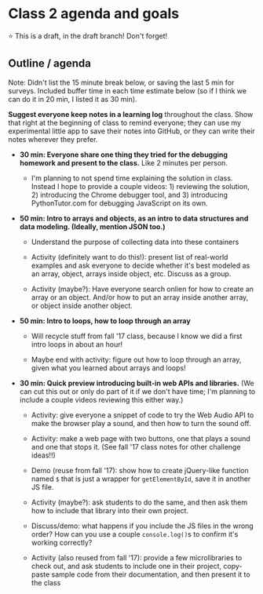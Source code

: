 # Class 2 agenda and goals

:star: This is a draft, in the draft branch! Don't forget!

## Outline / agenda

Note: Didn't list the 15 minute break below, or saving the last 5 min for surveys. Included buffer time in each time estimate below (so if I think we can do it in 20 min, I listed it as 30 min).

**Suggest everyone keep notes in a learning log** throughout the class. Show that right at the beginning of class to remind everyone; they can use my experimental little app to save their notes into GitHub, or they can write their notes wherever they prefer.

- **30 min: Everyone share one thing they tried for the debugging homework and present to the class.** Like 2 minutes per person.
  
  - I'm planning to not spend time explaining the solution in class. Instead I hope to provide a couple videos: 1) reviewing the solution, 2) introducing the Chrome debugger tool, and 3) introducing PythonTutor.com for debugging JavaScript on its own.


- **50 min: Intro to arrays and objects, as an intro to data structures and data modeling. (Ideally, mention JSON too.)**
  
  - Understand the purpose of collecting data into these containers

  - Activity (definitely want to do this!): present list of real-world examples and ask everyone to decide whether it's best modeled as an array, object, arrays inside object, etc. Discuss as a group.

  - Activity (maybe?): Have everyone search onlien for how to create an array or an object. And/or how to put an array inside another array, or object inside another object. 


- **50 min: Intro to loops, how to loop through an array**

  - Will recycle stuff from fall '17 class, because I know we did a first intro loops in about an hour!
  
  - Maybe end with activity: figure out how to loop through an array, given what you learned about arrays and loops!


- **30 min: Quick preview introducing built-in web APIs and libraries.** (We can cut this out or only do part of it if we don't have time; I'm planning to include a couple videos reviewing this either way.)

  - Activity: give everyone a snippet of code to try the Web Audio API to make the browser play a sound, and then how to turn the sound off.

  - Activity: make a web page with two buttons, one that plays a sound and one that stops it. (See fall '17 class notes for other challenge ideas!!)

  - Demo (reuse from fall '17): show how to create jQuery-like function named `$` that is just a wrapper for `getElementById`, save it in another JS file.

  - Activity (maybe?): ask students to do the same, and then ask them how to include that library into their own project.

  - Discuss/demo: what happens if you include the JS files in the wrong order? How can you use a couple `console.log()`s to confirm it's working correctly?

  - Activity (also reused from fall '17): provide a few microlibraries to check out, and ask students to include one in their project, copy-paste sample code from their documentation, and then present it to the class

